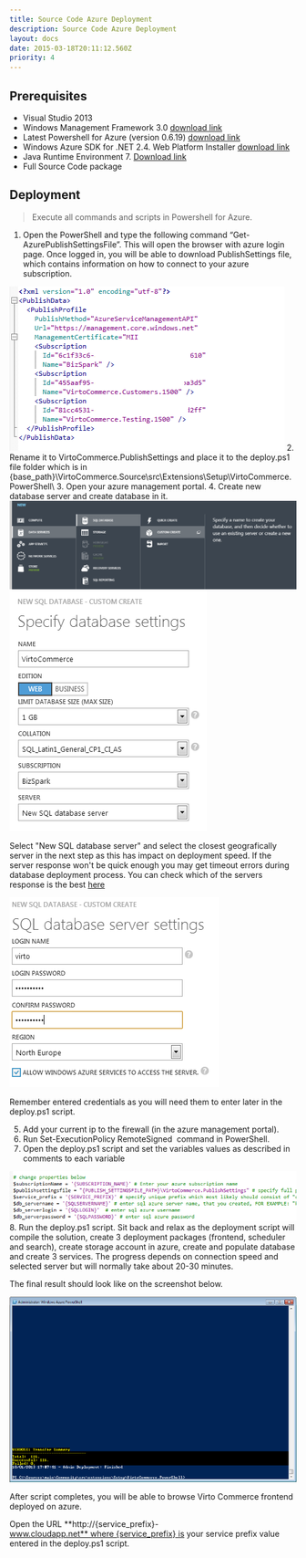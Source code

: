 ```yaml
---
title: Source Code Azure Deployment
description: Source Code Azure Deployment
layout: docs
date: 2015-03-18T20:11:12.560Z
priority: 4
---
```

## Prerequisites

* Visual Studio 2013
* Windows Management Framework 3.0 <a href="http://www.microsoft.com/en-us/download/details.aspx?id=34595" rel="nofollow">download link</a>
* Latest Powershell for Azure (version 0.6.19) <a href="http://az412849.vo.msecnd.net/downloads02/windowsazure-powershell.0.6.19.msi" rel="nofollow">download link</a>
* Windows Azure SDK for .NET 2.4. Web Platform Installer <a href="http://www.microsoft.com/en-us/download/details.aspx?id=43709" rel="nofollow">download link</a>
* Java Runtime Environment 7. <a href="http://www.oracle.com/technetwork/java/javase/downloads/java-se-jre-7-download-432155.html" rel="nofollow">Download link</a>
* Full Source Code package

## Deployment

> Execute all commands and scripts in Powershell for Azure.

1. Open the PowerShell and type the following command “Get-AzurePublishSettingsFile”. This will open the browser with azure login page. Once logged in, you will be able to download PublishSettings file, which contains information on how to connect to your azure subscription.
  <img src="../../../../assets/images/docs/image2013-10-2 16_10_30.png" />
2. Rename it to VirtoCommerce.PublishSettings and place it to the deploy.ps1 file folder which is in {base_path}\VirtoCommerce.Source\src\Extensions\Setup\VirtoCommerce.PowerShell\
3. Open your azure management portal.
4. Create new database server and create database in it.
  <img src="../../../../assets/images/docs/image2013-10-1 17_26_50.png" />
  <img src="../../../../assets/images/docs/image2013-10-1 17_28_25.png" />

Select "New SQL database server" and select the closest geografically server in the next step as this has impact on deployment speed. If the server response won't be quick enough you may get timeout errors during database deployment process. You can check which of the servers response is the best <a href="http://azureping.info/" rel="nofollow">here</a>

<img src="../../../../assets/images/docs/image2013-10-1 17_32_4.png" />

Remember entered credentials as you will need them to enter later in the deploy.ps1 script.

5. Add your current ip to the firewall (in the azure management portal).
6. Run Set-ExecutionPolicy RemoteSigned  command in PowerShell.
7. Open the deploy.ps1 script and set the variables values as described in comments to each variable
  <img src="../../../../assets/images/docs/image2013-10-1 17_17_54.png" />
8. Run the deploy.ps1 script. Sit back and relax as the deployment script will compile the solution, create 3 deployment packages (frontend, scheduler and search), create storage account in azure, create and populate database and create 3 services. The progress depends on connection speed and selected server but will normally take about 20-30 minutes.

The final result should look like on the screenshot below.

<img src="../../../../assets/images/docs/image2013-10-1 17_10_37.png" />

After script completes, you will be able to browse Virto Commerce frontend deployed on azure.

Open the URL **http://{service_prefix}-www.cloudapp.net** where {service_prefix} is your service prefix value entered in the deploy.ps1 script.